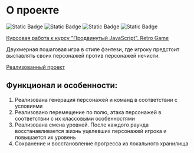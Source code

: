 # О проекте
![Static Badge](https://img.shields.io/badge/javascript%20-%20black?logo=javascript)
![Static Badge](https://img.shields.io/badge/webpack%20-%20black?logo=webpack)
![Static Badge](https://img.shields.io/badge/html%20-%20%23000000?logo=HTML5)
![Static Badge](https://img.shields.io/badge/css%20-%20%23000000?logo=CSS3&logoColor=%231572B6)

[Курсовая работа к курсу "Продвинутый JavaScript". Retro Game](https://github.com/netology-code/js-advanced-diploma)

Двухмерная пошаговая игра в стиле фэнтези, где игроку предстоит выставлять своих персонажей против персонажей нечисти. 

[Реализованный проект](https://nfadeaway.github.io/js-advanced-diploma/)

## Функционал и особенности:
1. Реализована генерация персонажей и команд в соответствии с условиями
2. Реализовано перемещение по полю, атака персонажей в соответствии с их классовыми особенностями
3. Реализована смена уровней. После каждого раунда восстанавливается жизнь уцелевших персонажей игрока и повышается их уровень
4. Сохранение и восстановление прогресса из локального хранилища

